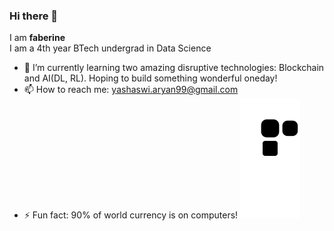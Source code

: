 ### Hi there 👋
I am **faberine**<br>
I am a 4th year BTech undergrad in Data Science
- 🌱 I’m currently learning two amazing disruptive technologies: Blockchain and AI(DL, RL). Hoping to build something wonderful oneday!
- 📫 How to reach me: yashaswi.aryan99@gmail.com
- ⚡ Fun fact: 90% of world currency is on computers!
![snake gif](https://raw.githubusercontent.com/FaberineOoPpSs/FaberineOoPpSs/43ce02addfd2b055e4d49ba0f0093c1503ab5e98/github-contribution-grid-snake-dark.svg)
